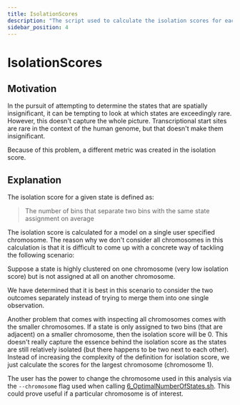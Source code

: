 ```yaml
---
title: IsolationScores
description: "The script used to calculate the isolation scores for each state."
sidebar_position: 4
---
```


# IsolationScores

## Motivation

In the pursuit of attempting to determine the states that are spatially insignificant, it can be tempting to look at which states are exceedingly rare. However, this doesn't capture the whole picture. Transcriptional start sites are rare in the context of the human genome, but that doesn't make them insignificant.

Because of this problem, a different metric was created in the isolation score.

## Explanation

The isolation score for a given state is defined as:
> The number of bins that separate two bins with the same state assignment on average

The isolation score is calculated for a model on a single user specified chromosome. The reason why we don't consider all chromosomes in this calculation is that it is difficult to come up with a concrete way of tackling the following scenario:

Suppose a state is highly clustered on one chromosome (very low isolation score) but is not assigned at all on another chromosome. 

We have determined that it is best in this scenario to consider the two outcomes separately instead of trying to merge them into one single observation. 

Another problem that comes with inspecting all chromosomes comes with the smaller chromosomes. If a state is only assigned to two bins (that are adjacent) on a smaller chromosome, then the isolation score will be 0. This doesn't really capture the essence behind the isolation score as the states are still relatively isolated (but there happens to be two next to each other). Instead of increasing the complexity of the definition for isolation score, we just calculate the scores for the largest chromosome (chromosome 1). 

The user has the power to change the chromosome used in this analysis via the `--chromosome` flag used when calling [6_OptimalNumberOfStates.sh](./6_OptimalNumberOfStates.md). This could prove useful if a particular chromosome is of interest.